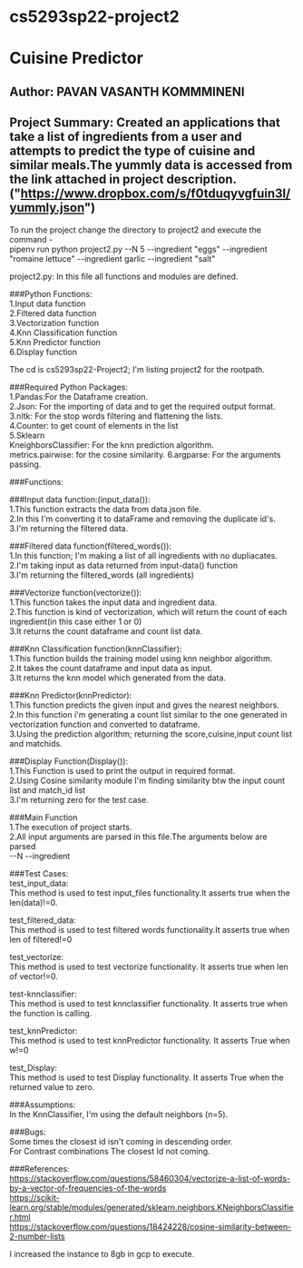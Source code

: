 # cs5293sp22-project2  

# Cuisine Predictor    

## Author: PAVAN VASANTH KOMMMINENI   

## Project Summary: Created an  applications that take a list of ingredients from a user and attempts to predict the type of cuisine and similar meals.The yummly data is accessed from the link attached in project description.("https://www.dropbox.com/s/f0tduqyvgfuin3l/yummly.json")

To run the project change the directory to project2 and execute the command -  
pipenv run python project2.py --N 5 --ingredient "eggs"  --ingredient "romaine lettuce"   --ingredient garlic --ingredient "salt"  

project2.py: In this file all functions and modules are defined.  

###Python Functions:  
1.Input data function  
2.Filtered data function  
3.Vectorization function  
4.Knn Classification function  
5.Knn Predictor function  
6.Display function  

The cd is cs5293sp22-Project2; I'm listing project2 for the rootpath.  

###Required Python Packages:  
1.Pandas:For the Dataframe creation.  
2.Json: For the importing of data and to get the required output format.  
3.nltk: For the stop words filtering and flattening the lists.  
4.Counter: to get count of elements in the list  
5.Sklearn  
  KneighborsClassifier: For the knn prediction algorithm.  
  metrics.pairwise: for the cosine similarity. 
6.argparse: For the arguments passing.  

###Functions:  

###Input data function:(input_data()):  
1.This function extracts the data from data.json file.  
2.In this I'm converting it to dataFrame and removing the duplicate id's.  
3.I'm returning the filtered data.  

###Filtered data function(filtered_words()):  
1.In this function; I'm making a list of all ingredients with no dupliacates.  
2.I'm taking input as data returned from input-data() function   
3.I'm returning the filtered_words (all ingredients)  

###Vectorize function(vectorize()):  
1.This function takes the input data and ingredient data.  
2.This function is kind of vectorization, which will return the count of each ingredient(in this case either 1 or 0)  
3.It returns the count dataframe and count list data.  

###Knn Classification function(knnClassifier):  
1.This function builds the training model using knn neighbor algorithm.  
2.It takes the count dataframe and input data as input.  
3.It returns the knn model which generated from the data.  

###Knn Predictor(knnPredictor):  
1.This function predicts the given input and gives the nearest neighbors.  
2.In this function i'm generating a count list similar to the one generated in vectorization function and converted to dataframe.  
3.Using the prediction algorithm; returning the score,cuisine,input count list and matchids.  

###Display Function(Display()):  
1.This Function is used to print the output in required format.  
2.Using Cosine similarity module I'm finding similarity btw the input count list and match_id list  
3.I'm returning zero for the test case.  

###Main Function  
1.The execution of project starts.  
2.All input arguments are parsed in this file.The arguments below are parsed  
--N --ingredient  

###Test Cases:  
test_input_data:  
This method is used to test input_files functionality.It asserts true when the len(data)!=0.  

test_filtered_data:  
This method is used to test filtered words functionality.It asserts true when len of filtered!=0  

test_vectorize:  
This method is used to test vectorize functionality. It asserts true when len of vector!=0. 

test-knnclassifier:  
This method is used to test knnclassifier functionality. It asserts true when the function is calling.  

test_knnPredictor:  
This method is used to test knnPredictor functionality. It asserts True when w!=0  

test_Display:  
This method is used to test Display functionality. It asserts True when the returned value to zero.  

###Assumptions:  
In the KnnClassifier, I'm using the default neighbors (n=5). 

###Bugs:  
Some times the closest id isn't coming in descending order.  
For Contrast combinations The closest Id not coming.  

###References:  
https://stackoverflow.com/questions/58460304/vectorize-a-list-of-words-by-a-vector-of-frequencies-of-the-words   
https://scikit-learn.org/stable/modules/generated/sklearn.neighbors.KNeighborsClassifier.html  
https://stackoverflow.com/questions/18424228/cosine-similarity-between-2-number-lists  

I increased the instance to 8gb in gcp to execute.  

